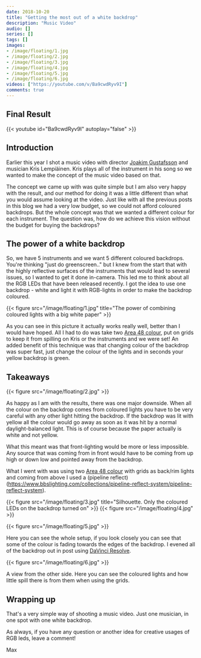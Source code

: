 ```yaml
---
date: 2018-10-20
title: "Getting the most out of a white backdrop"
description: "Music Video"
audio: []
series: []
tags: []
images:
- /image/floating/1.jpg
- /image/floating/2.jpg
- /image/floating/3.jpg
- /image/floating/4.jpg
- /image/floating/5.jpg
- /image/floating/6.jpg
videos: ["https://youtube.com/v/Ba9cwdRyv9I"]
comments: true
---
```


## Final Result

{{< youtube id="Ba9cwdRyv9I" autoplay="false" >}}

## Introduction

Earlier this year I shot a music video with director [Joakim Gustafsson](https://joakimg.com/) and musician Kris Lempiäinen. Kris plays all of the instrument in his song so we wanted to make the concept of the music video based on that.

The concept we came up with was quite simple but I am also very happy with the result, and our method for doing it was a little different than what you would assume looking at the video. Just like with all the previous posts in this blog we had a very low budget, so we could not afford coloured backdrops. But the whole concept was that we wanted a different colour for each instrument. The question was, how do we achieve this vision without the budget for buying the backdrops?

## The power of a white backdrop

So, we have 5 instruments and we want 5 different coloured backdrops. You're thinking "just do greenscreen.." but I knew from the start that with the highly reflective surfaces of the instruments that would lead to several issues, so I wanted to get it done in-camera. This led me to think about all the RGB LEDs that have been released recently. I got the idea to use one backdrop - white and light it with RGB-lights in order to make the backdrop coloured.

{{< figure src="/image/floating/1.jpg" title="The power of combining coloured lights with a big white paper" >}}

As you can see in this picture it actually works really well, better than I would have hoped. All I had to do was take two [Area 48 colour](https://www.bbslighting.com/products/area-48-color), put on grids to keep it from spilling on Kris or the instruments and we were set! An added benefit of this technique was that changing colour of the backdrop was super fast, just change the colour of the lights and in seconds your yellow backdrop is green.

## Takeaways

{{< figure src="/image/floating/2.jpg" >}}

As happy as I am with the results, there was one major downside. When all the colour on the backdrop comes from coloured lights you have to be very careful with any other light hitting the backdrop. If the backdrop was lit with yellow all the colour would go away as soon as it was hit by a normal daylight-balanced light. This is of course because the paper actually is white and not yellow.

What this meant was that front-lighting would be more or less impossible. Any source that was coming from in front would have to be coming from up high or down low and pointed away from the backdrop.

What I went with was using two [Area 48 colour](https://www.bbslighting.com/products/area-48-color) with grids as back/rim lights and coming from above I used a (pipeline reflect)(https://www.bbslighting.com/collections/pipeline-reflect-system/pipeline-reflect-system).

{{< figure src="/image/floating/3.jpg" title="Silhouette. Only the coloured LEDs on the backdrop turned on" >}}
{{< figure src="/image/floating/4.jpg" >}}

{{< figure src="/image/floating/5.jpg" >}}

Here you can see the whole setup, if you look closely you can see that some of the colour is fading towards the edges of the backdrop. I evened all of the backdrop out in post using [DaVinci Resolve](https://www.blackmagicdesign.com/products/davinciresolve).

{{< figure src="/image/floating/6.jpg" >}}

A view from the other side. Here you can see the coloured lights and how little spill there is from them when using the grids.

## Wrapping up

That's a very simple way of shooting a music video. Just one musician, in one spot with one white backdrop.

As always, if you have any question or another idea for creative usages of RGB leds, leave a comment!

Max